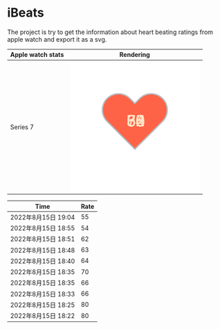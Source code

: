 # iBeats
The project is try to get the information about heart beating ratings from apple watch and export it as a svg.

| Apple watch stats | Rendering|
|--|--|
|Series 7 | ![](https://raw.githubusercontent.com/underwindfall/iBeats/main/files/heart.svg)|

<!--START_SECTION:my_heart_rate-->
| Time | Rate | 
 | ---- | ---- | 
| 2022年8月15日 19:04 | 55 |
| 2022年8月15日 18:55 | 54 |
| 2022年8月15日 18:51 | 62 |
| 2022年8月15日 18:48 | 63 |
| 2022年8月15日 18:40 | 64 |
| 2022年8月15日 18:35 | 70 |
| 2022年8月15日 18:35 | 66 |
| 2022年8月15日 18:33 | 66 |
| 2022年8月15日 18:25 | 80 |
| 2022年8月15日 18:22 | 80 |

<!--END_SECTION:my_heart_rate-->


